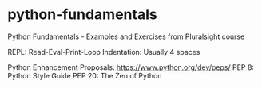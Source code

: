 # python-fundamentals
Python Fundamentals - Examples and Exercises from Pluralsight course

REPL: Read-Eval-Print-Loop
Indentation: Usually 4 spaces

Python Enhancement Proposals: https://www.python.org/dev/peps/
PEP 8: Python Style Guide
PEP 20: The Zen of Python
